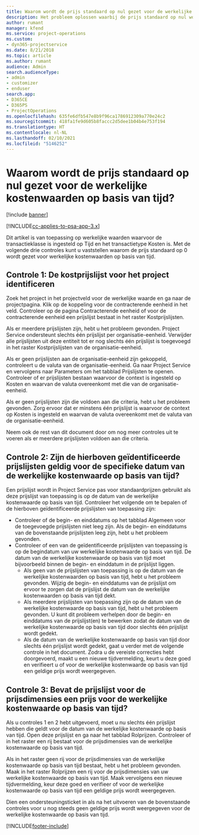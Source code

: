 ```yaml
---
title: Waarom wordt de prijs standaard op nul gezet voor de werkelijke kostenwaarden op basis van tijd?
description: Het probleem oplossen waarbij de prijs standaard op nul wordt gezet voor werkelijke kostenwaarden op basis van tijd.
author: rumant
manager: kfend
ms.service: project-operations
ms.custom:
- dyn365-projectservice
ms.date: 8/21/2018
ms.topic: article
ms.author: rumant
audience: Admin
search.audienceType:
- admin
- customizer
- enduser
search.app:
- D365CE
- D365PS
- ProjectOperations
ms.openlocfilehash: 635fe6dfb547e8b9f96ca1786912309a770e24c2
ms.sourcegitcommit: 418fa1fe9d605b8faccc2d5dee1b04b4e753f194
ms.translationtype: HT
ms.contentlocale: nl-NL
ms.lasthandoff: 02/10/2021
ms.locfileid: "5146252"
---
```

# <a name="why-is-the-price-defaulting-to-zero-on-time-cost-actuals"></a>Waarom wordt de prijs standaard op nul gezet voor de werkelijke kostenwaarden op basis van tijd?

[!include [banner](../includes/psa-now-project-operations.md)]

[!INCLUDE[cc-applies-to-psa-app-3.x](../includes/cc-applies-to-psa-app-3x.md)]

Dit artikel is van toepassing op werkelijke waarden waarvoor de transactieklasse is ingesteld op Tijd en het transactietype Kosten is. Met de volgende drie controles kunt u vaststellen waarom de prijs standaard op 0 wordt gezet voor werkelijke kostenwaarden op basis van tijd.
 
## <a name="check-1-identify-the-cost-price-list-for-the-project"></a>Controle 1: De kostprijslijst voor het project identificeren

Zoek het project in het projectveld voor de werkelijke waarde en ga naar de projectpagina. Klik op de koppeling voor de contracterende eenheid in het veld. Controleer op de pagina Contracterende eenheid of voor de contracterende eenheid een prijslijst bestaat in het raster Kostprijslijsten.

Als er meerdere prijslijsten zijn, hebt u het probleem gevonden. Project Service ondersteunt slechts één prijslijst per organisatie-eenheid. Verwijder alle prijslijsten uit deze entiteit tot er nog slechts één prijslijst is toegevoegd in het raster Kostprijslijsten van de organisatie-eenheid.

Als er geen prijslijsten aan de organisatie-eenheid zijn gekoppeld, controleert u de valuta van de organisatie-eenheid. Ga naar Project Service en vervolgens naar Parameters om het tabblad Prijslijsten te openen. Controleer of er prijslijsten bestaan waarvoor de context is ingesteld op Kosten en waarvan de valuta overeenkomt met die van de organisatie-eenheid.
 
Als er geen prijslijsten zijn die voldoen aan die criteria, hebt u het probleem gevonden. Zorg ervoor dat er minstens één prijslijst is waarvoor de context op Kosten is ingesteld en waarvan de valuta overeenkomt met de valuta van de organisatie-eenheid.

Neem ook de rest van dit document door om nog meer controles uit te voeren als er meerdere prijslijsten voldoen aan die criteria.

## <a name="check-2-are-any-of-the-price-lists-identified-above-valid-for-the-specific-date-of-the-time-cost-actual"></a>Controle 2: Zijn de hierboven geïdentificeerde prijslijsten geldig voor de specifieke datum van de werkelijke kostenwaarde op basis van tijd?

Een prijslijst wordt in Project Service pas voor standaardprijzen gebruikt als deze prijslijst van toepassing is op de datum van de werkelijke kostenwaarde op basis van tijd. Controleer het volgende om te bepalen of de hierboven geïdentificeerde prijslijsten van toepassing zijn:

- Controleer of de begin- en einddatums op het tabblad Algemeen voor de toegevoegde prijslijsten niet leeg zijn. Als de begin- en einddatums van de bovenstaande prijslijsten leeg zijn, hebt u het probleem gevonden. 
- Controleer of een van de geïdentificeerde prijslijsten van toepassing is op de begindatum van uw werkelijke kostenwaarde op basis van tijd. De datum van de werkelijke kostenwaarde op basis van tijd moet bijvoorbeeld binnen de begin- en einddatum in de prijslijst liggen. 
    - Als geen van de prijslijsten van toepassing is op de datum van de werkelijke kostenwaarden op basis van tijd, hebt u het probleem gevonden. Wijzig de begin- en einddatums van de prijslijst om ervoor te zorgen dat de prijslijst de datum van de werkelijke kostenwaarden op basis van tijd dekt. 
    - Als meerdere prijslijsten van toepassing zijn op de datum van de werkelijke kostenwaarde op basis van tijd, hebt u het probleem gevonden. U kunt dit probleem verhelpen door de begin- en einddatums van de prijslijst(en) te bewerken zodat de datum van de werkelijke kostenwaarde op basis van tijd door slechts één prijslijst wordt gedekt. 
    - Als de datum van de werkelijke kostenwaarde op basis van tijd door slechts één prijslijst wordt gedekt, gaat u verder met de volgende controle in het document.
Zodra u de vereiste correcties hebt doorgevoerd, maakt u een nieuwe tijdvermelding, keurt u deze goed en verifieert u of voor de werkelijke kostenwaarde op basis van tijd een geldige prijs wordt weergegeven.

## <a name="check-3-is-there-a-price-in-the-price-list-for-the-pricing-dimensions-on-the-time-cost-actual"></a>Controle 3: Bevat de prijslijst voor de prijsdimensies een prijs voor de werkelijke kostenwaarde op basis van tijd?

Als u controles 1 en 2 hebt uitgevoerd, moet u nu slechts één prijslijst hebben die geldt voor de datum van de werkelijke kostenwaarde op basis van tijd. Open deze prijslijst en ga naar het tabblad Rolprijzen. Controleer of in het raster een rij bestaat voor de prijsdimensies van de werkelijke kostenwaarde op basis van tijd.

Als in het raster geen rij voor de prijsdimensies van de werkelijke kostenwaarde op basis van tijd bestaat, hebt u het probleem gevonden. Maak in het raster Rolprijzen een rij voor de prijsdimensies van uw werkelijke kostenwaarde op basis van tijd. Maak vervolgens een nieuwe tijdvermelding, keur deze goed en verifieer of voor de werkelijke kostenwaarde op basis van tijd een geldige prijs wordt weergegeven.
 
Dien een ondersteuningsticket in als na het uitvoeren van de bovenstaande controles voor u nog steeds geen geldige prijs wordt weergegeven voor de werkelijke kostenwaarde op basis van tijd.





[!INCLUDE[footer-include](../includes/footer-banner.md)]